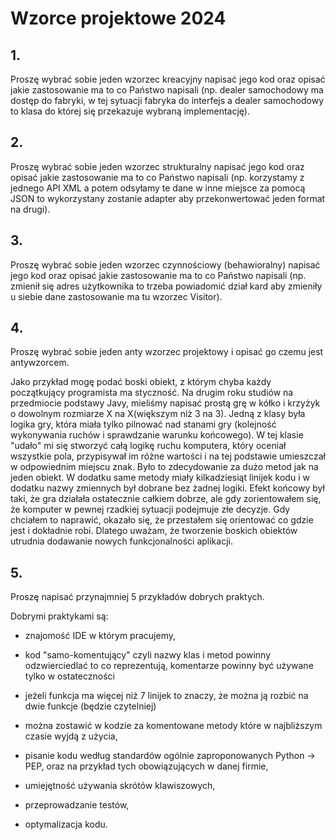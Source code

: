 # Wzorce projektowe 2024
## 1.
Proszę wybrać sobie jeden wzorzec kreacyjny napisać jego kod oraz opisać jakie
zastosowanie ma to co Państwo napisali (np. dealer samochodowy ma dostęp do fabryki, w
tej sytuacji fabryka do interfejs a dealer samochodowy to klasa do której się przekazuje
wybraną implementację).

## 2.
Proszę wybrać sobie jeden wzorzec strukturalny napisać jego kod oraz opisać jakie
zastosowanie ma to co Państwo napisali (np. korzystamy z jednego API XML a potem
odsyłamy te dane w inne miejsce za pomocą JSON to wykorzystany zostanie adapter aby
przekonwertować jeden format na drugi).

## 3.
Proszę wybrać sobie jeden wzorzec czynnościowy (behawioralny) napisać jego kod
oraz opisać jakie zastosowanie ma to co Państwo napisali (np. zmienił się adres
użytkownika to trzeba powiadomić dział kard aby zmieniły u siebie dane zastosowanie ma tu
wzorzec Visitor).

## 4.
Proszę wybrać sobie jeden anty wzorzec projektowy i opisać go czemu jest
antywzorcem.

Jako przykład mogę podać boski obiekt, z którym chyba każdy początkujący programista ma styczność. Na drugim roku studiów na przedmiocie podstawy Javy, mieliśmy napisać prostą grę w kółko i krzyżyk o dowolnym rozmiarze X na X(większym niż 3 na 3). 
Jedną z klasy była logika gry, która miała tylko pilnować nad stanami gry (kolejność wykonywania ruchów i sprawdzanie warunku końcowego). 
W tej klasie "udało" mi się stworzyć całą logikę ruchu komputera, który oceniał wszystkie pola, przypisywał im różne wartości i na tej podstawie umieszczał w odpowiednim miejscu znak. Było to zdecydowanie za dużo metod jak na jeden obiekt. 
W dodatku same metody miały kilkadziesiąt linijek kodu i w dodatku nazwy zmiennych był dobrane bez żadnej logiki.
Efekt końcowy był taki, że gra działała ostatecznie całkiem dobrze, ale gdy zorientowałem się, że komputer w pewnej rzadkiej sytuacji podejmuje złe decyzje. 
Gdy chciałem to naprawić, okazało się, że przestałem się orientować co gdzie jest i dokładnie robi. 
Dlatego uważam, że tworzenie boskich obiektów utrudnia dodawanie nowych funkcjonalności aplikacji.


## 5.
Proszę napisać przynajmniej 5 przykładów dobrych praktych.

Dobrymi praktykami są:
- znajomość IDE w którym pracujemy,
- kod "samo-komentujący" czyli nazwy klas i metod powinny odzwierciedlać to co reprezentują, komentarze powinny być używane tylko w ostateczności
- jeżeli funkcja ma więcej niż 7 linijek to znaczy, że można ją rozbić na dwie funkcje (będzie czytelniej)
- można zostawić w kodzie za komentowane metody które w najbliższym czasie wyjdą z użycia,
- pisanie kodu według standardów ogólnie zaproponowanych Python -> PEP, oraz na przykład tych obowiązujących w danej firmie,

- umiejętność używania skrótów klawiszowych,
- przeprowadzanie testów,
- optymalizacja kodu.

